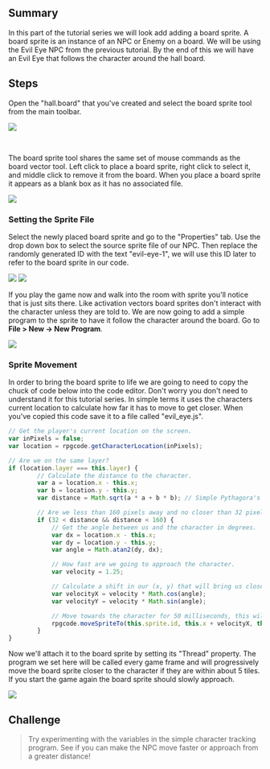 ## Summary
In this part of the tutorial series we will look add adding a board sprite. A board sprite is an instance of an NPC or Enemy on a board. We will be using the Evil Eye NPC from the previous tutorial. By the end of this we will have an Evil Eye that follows the character around the hall board.

## Steps
Open the "hall.board" that you've created and select the board sprite tool from the main toolbar.

![](images/my_first_game/10_adding_board_sprites/images/1.png)

<br/>

The board sprite tool shares the same set of mouse commands as the board vector tool. Left click to place a board sprite, right click to select it, and middle click to remove it from the board. When you place a board sprite it appears as a blank box as it has no associated file.

![](images/my_first_game/10_adding_board_sprites/images/2.png)

### Setting the Sprite File
Select the newly placed board sprite and go to the "Properties" tab. Use the drop down box to select the source sprite file of our NPC. Then replace the randomly generated ID with the text "evil-eye-1", we will use this ID later to refer to the board sprite in our code.

![](images/my_first_game/10_adding_board_sprites/images/3.png)
![](images/my_first_game/10_adding_board_sprites/images/4.png)

If you play the game now and walk into the room with sprite you'll notice that is just sits there. Like activation vectors board sprites don't interact with the character unless they are told to. We are now going to add a simple program to the sprite to have it follow the character around the board. Go to **File > New -> New Program**.

![](images/my_first_game/10_adding_board_sprites/images/5.png)

### Sprite Movement
In order to bring the board sprite to life we are going to need to copy the chuck of code below into the code editor. Don't worry you don't need to understand it for this tutorial series. In simple terms it uses the characters current location to calculate how far it has to move to get closer. When you've copied this code save it to a file called "evil_eye.js".

```javascript
// Get the player's current location on the screen.
var inPixels = false;
var location = rpgcode.getCharacterLocation(inPixels);

// Are we on the same layer?
if (location.layer === this.layer) {
        // Calculate the distance to the character.
        var a = location.x - this.x;
        var b = location.y - this.y;
        var distance = Math.sqrt(a * a + b * b); // Simple Pythagora's theorem.

        // Are we less than 160 pixels away and no closer than 32 pixels?
        if (32 < distance && distance < 160) {
            // Get the angle between us and the character in degrees.
            var dx = location.x - this.x;
            var dy = location.y - this.y;
            var angle = Math.atan2(dy, dx);

            // How fast are we going to approach the character.
            var velocity = 1.25;

            // Calculate a shift in our (x, y) that will bring us closer.
            var velocityX = velocity * Math.cos(angle);
            var velocityY = velocity * Math.sin(angle);

            // Move towards the character for 50 milliseconds, this will animate the sprite.
            rpgcode.moveSpriteTo(this.sprite.id, this.x + velocityX, this.y + velocityY, 50);
        }
}
```

Now we'll attach it to the board sprite by setting its "Thread" property. The program we set here will be called every game frame and will progressively move the board sprite closer to the character if they are within about 5 tiles. If you start the game again the board sprite should slowly approach.

![](images/my_first_game/10_adding_board_sprites/images/7.png)

## Challenge
> Try experimenting with the variables in the simple character tracking program. See if you can make the NPC move faster or approach from a greater distance!
